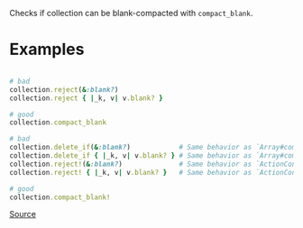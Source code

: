 
Checks if collection can be blank-compacted with `compact_blank`.

# Examples

```ruby

# bad
collection.reject(&:blank?)
collection.reject { |_k, v| v.blank? }

# good
collection.compact_blank

# bad
collection.delete_if(&:blank?)            # Same behavior as `Array#compact_blank!` and `Hash#compact_blank!`
collection.delete_if { |_k, v| v.blank? } # Same behavior as `Array#compact_blank!` and `Hash#compact_blank!`
collection.reject!(&:blank?)              # Same behavior as `ActionController::Parameters#compact_blank!`
collection.reject! { |_k, v| v.blank? }   # Same behavior as `ActionController::Parameters#compact_blank!`

# good
collection.compact_blank!
```

[Source](http://www.rubydoc.info/gems/rubocop/RuboCop/Cop/Rails/CompactBlank)